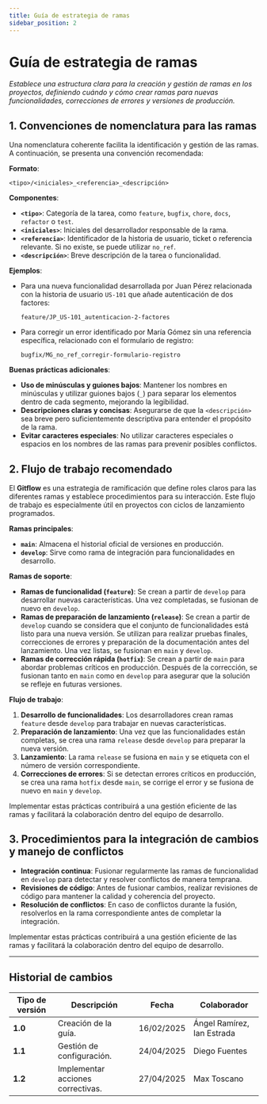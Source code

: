 ```yaml
---
title: Guía de estrategia de ramas
sidebar_position: 2
---
```


# Guía de estrategia de ramas

_Establece una estructura clara para la creación y gestión de ramas en los proyectos, definiendo cuándo y cómo crear ramas para nuevas funcionalidades, correcciones de errores y versiones de producción._

## 1. Convenciones de nomenclatura para las ramas

Una nomenclatura coherente facilita la identificación y gestión de las ramas. A continuación, se presenta una convención recomendada:

**Formato**:

```
<tipo>/<iniciales>_<referencia>_<descripción>
```

**Componentes**:

- **`<tipo>`**: Categoría de la tarea, como `feature`, `bugfix`, `chore`, `docs`, `refactor` o `test`.
- **`<iniciales>`**: Iniciales del desarrollador responsable de la rama.
- **`<referencia>`**: Identificador de la historia de usuario, ticket o referencia relevante. Si no existe, se puede utilizar `no_ref`.
- **`<descripción>`**: Breve descripción de la tarea o funcionalidad.

**Ejemplos**:

- Para una nueva funcionalidad desarrollada por Juan Pérez relacionada con la historia de usuario `US-101` que añade autenticación de dos factores:

  ```
  feature/JP_US-101_autenticacion-2-factores
  ```

- Para corregir un error identificado por María Gómez sin una referencia específica, relacionado con el formulario de registro:

  ```
  bugfix/MG_no_ref_corregir-formulario-registro
  ```

**Buenas prácticas adicionales**:

- **Uso de minúsculas y guiones bajos**: Mantener los nombres en minúsculas y utilizar guiones bajos (`_`) para separar los elementos dentro de cada segmento, mejorando la legibilidad.
- **Descripciones claras y concisas**: Asegurarse de que la `<descripción>` sea breve pero suficientemente descriptiva para entender el propósito de la rama.
- **Evitar caracteres especiales**: No utilizar caracteres especiales o espacios en los nombres de las ramas para prevenir posibles conflictos.

## 2. Flujo de trabajo recomendado

El **Gitflow** es una estrategia de ramificación que define roles claros para las diferentes ramas y establece procedimientos para su interacción. Este flujo de trabajo es especialmente útil en proyectos con ciclos de lanzamiento programados.

**Ramas principales**:

- **`main`**: Almacena el historial oficial de versiones en producción.
- **`develop`**: Sirve como rama de integración para funcionalidades en desarrollo.

**Ramas de soporte**:

- **Ramas de funcionalidad (`feature`)**: Se crean a partir de `develop` para desarrollar nuevas características. Una vez completadas, se fusionan de nuevo en `develop`.
- **Ramas de preparación de lanzamiento (`release`)**: Se crean a partir de `develop` cuando se considera que el conjunto de funcionalidades está listo para una nueva versión. Se utilizan para realizar pruebas finales, correcciones de errores y preparación de la documentación antes del lanzamiento. Una vez listas, se fusionan en `main` y `develop`.
- **Ramas de corrección rápida (`hotfix`)**: Se crean a partir de `main` para abordar problemas críticos en producción. Después de la corrección, se fusionan tanto en `main` como en `develop` para asegurar que la solución se refleje en futuras versiones.

**Flujo de trabajo**:

1. **Desarrollo de funcionalidades**: Los desarrolladores crean ramas `feature` desde `develop` para trabajar en nuevas características.
2. **Preparación de lanzamiento**: Una vez que las funcionalidades están completas, se crea una rama `release` desde `develop` para preparar la nueva versión.
3. **Lanzamiento**: La rama `release` se fusiona en `main` y se etiqueta con el número de versión correspondiente.
4. **Correcciones de errores**: Si se detectan errores críticos en producción, se crea una rama `hotfix` desde `main`, se corrige el error y se fusiona de nuevo en `main` y `develop`.

Implementar estas prácticas contribuirá a una gestión eficiente de las ramas y facilitará la colaboración dentro del equipo de desarrollo.

## 3. Procedimientos para la integración de cambios y manejo de conflictos

- **Integración continua**: Fusionar regularmente las ramas de funcionalidad en `develop` para detectar y resolver conflictos de manera temprana.
- **Revisiones de código**: Antes de fusionar cambios, realizar revisiones de código para mantener la calidad y coherencia del proyecto.
- **Resolución de conflictos**: En caso de conflictos durante la fusión, resolverlos en la rama correspondiente antes de completar la integración.

Implementar estas prácticas contribuirá a una gestión eficiente de las ramas y facilitará la colaboración dentro del equipo de desarrollo.

---

## Historial de cambios

| **Tipo de versión** | **Descripción** | **Fecha**  | **Colaborador** |
| ------------------- | --------------- | ---------- | --------------- |
| **1.0** |  Creación de la guía. | 16/02/2025 | Ángel Ramírez, Ian Estrada |
| **1.1** |  Gestión de configuración.  | 24/04/2025 | Diego Fuentes |
| **1.2** |  Implementar acciones correctivas.        |  27/04/2025   |  Max Toscano  |